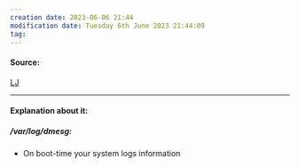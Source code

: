 ```yaml
---
creation date: 2023-06-06 21:44
modification date: Tuesday 6th June 2023 21:44:09
tag: 
---
```


#### Source:
[LJ](https://linuxjourney.com/lesson/kernel-logging)

--------------------------------------

#### Explanation about it:

##### /var/log/dmesg:

* On boot-time your system logs information